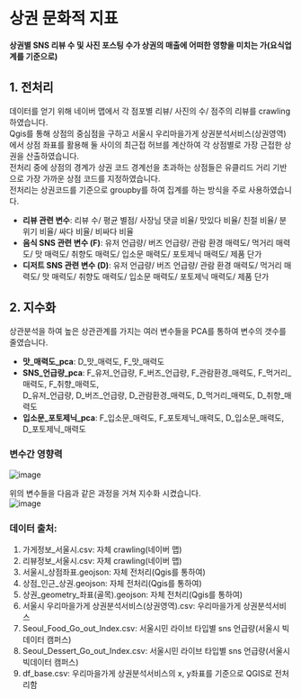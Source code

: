 # 상권 문화적 지표

**상권별 SNS 리뷰 수 및 사진 포스팅 수가 상권의 매출에 어떠한 영향을 미치는 가(요식업계를 기준으로)**

## 1. 전처리

데이터를 얻기 위해 네이버 맵에서 각 점포별 리뷰/ 사진의 수/ 점주의 리뷰를 crawling 하였습니다.  
Qgis를 통해 상점의 중심점을 구하고 서울시 우리마을가게 상권분석서비스(상권영역)에서 상점 좌표를 활용해 둘 사이의 최근접 허브를 계산하여 각 상점별로 가장 근접한 상권을 산출하였습니다.  
전처리 중에 상점의 경계가 상권 코드 경계선을 초과하는 상점들은 유클리드 거리 기반으로 가장 가까운 상점 코드를 지정하였습니다.  
전처리는 상권코드를 기준으로 groupby를 하여 집계를 하는 방식을 주로 사용하였습니다.

- **리뷰 관련 변수**: 리뷰 수/ 평균 별점/ 사장님 댓글 비율/ 맛있다 비율/ 친절 비율/ 분위기 비율/ 싸다 비율/ 비싸다 비율
- **음식 SNS 관련 변수 (F)**: 유저 언급량/ 버즈 언급량/ 관람 환경 매력도/ 먹거리 매력도/ 맛 매력도/ 취향도 매력도/ 입소문 매력도/ 포토제닉 매력도/ 제품 단가
- **디저트 SNS 관련 변수 (D)**: 유저 언급량/ 버즈 언급량/ 관람 환경 매력도/ 먹거리 매력도/ 맛 매력도/ 취향도 매력도/ 입소문 매력도/ 포토제닉 매력도/ 제품 단가

## 2. 지수화

상관분석을 하여 높은 상관관계를 가지는 여러 변수들을 PCA를 통하여 변수의 갯수를 줄였습니다.  

- **맛_매력도_pca**: D_맛_매력도, F_맛_매력도
- **SNS_언급량_pca**: F_유저_언급량, F_버즈_언급량, F_관람환경_매력도, F_먹거리_매력도, F_취향_매력도,  
D_유저_언급량, D_버즈_언급량, D_관람환경_매력도, D_먹거리_매력도, D_취향_매력도
- **입소문_포토제닉_pca**: F_입소문_매력도, F_포토제닉_매력도, D_입소문_매력도, D_포토제닉_매력도

### 변수간 영향력 
![image](https://user-images.githubusercontent.com/70187490/147472389-7cf3a56c-7b41-4def-9350-53afacc14756.png)

위의 변수들을 다음과 같은 과정을 거쳐 지수화 시켰습니다.  
![image](https://user-images.githubusercontent.com/70187490/147397769-d42fbd4d-521b-44a4-bea4-b0661c255b98.png)

### 데이터 출처:
1. 가게정보_서울시.csv: 자체 crawling(네이버 맵)
2. 리뷰정보_서울시.csv: 자체 crawling(네이버 맵)
3. 서울시_상점좌표.geojson: 자체 전처리(Qgis를 통하여)
4. 상점_인근_상권.geojson: 자체 전처리(Qgis를 통하여)
5. 상권_geometry_좌표(골목).geojson: 자체 전처리(Qgis를 통하여)
6. 서울시 우리마을가게 상권분석서비스(상권영역).csv: 우리마을가게 상권분석서비스
7. Seoul_Food_Go_out_Index.csv: 서울시민 라이브 타입별 sns 언급량(서울시 빅데이터 캠퍼스)
8. Seoul_Dessert_Go_out_Index.csv: 서울시민 라이브 타입별 sns 언급량(서울시 빅데이터 캠퍼스)
9. df_base.csv: 우리마을가게 상권분석서비스의 x, y좌표를 기준으로 QGIS로 전처리함
